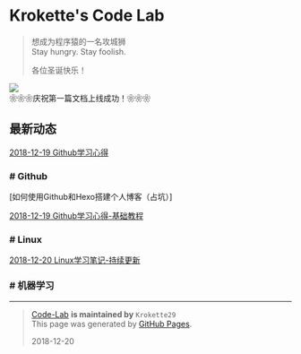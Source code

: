 # Krokette's Code Lab
> 想成为程序猿的一名攻城狮  
> Stay hungry. Stay foolish.  
> 
> 各位圣诞快乐！

![](http://images.youshang.com/club/cms/uploadfile/2010/1119/20101119020539973.jpg)  
❀❀❀庆祝第一篇文档上线成功！❀❀❀

## 最新动态
[2018-12-19 Github学习心得](20181219_Github学习心得-基础教程.md)

### # Github
[如何使用Github和Hexo搭建个人博客（占坑）]

[2018-12-19 Github学习心得-基础教程](20181219_Github学习心得-基础教程.md)

### # Linux
[2018-12-20 Linux学习笔记-持续更新](20181220_Linux学习笔记-持续更新.md)

### # 机器学习


----------

> [Code-Lab](https://github.com/Krokette29/Code-Lab) **is maintained by** `Krokette29`  
> This page was generated by [GitHub Pages](https://pages.github.com/).  
> 
> 2018-12-20